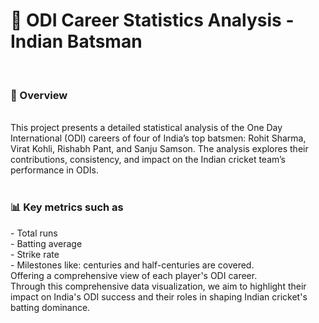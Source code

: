 <h1>🏏 ODI Career Statistics Analysis - Indian Batsman</h1>
<br>
<h3>📌 Overview</h3>
<br>
This project presents a detailed statistical analysis of the One Day International (ODI) careers of four of India’s top batsmen: Rohit Sharma, Virat Kohli, Rishabh Pant, and Sanju Samson. The analysis explores their contributions, consistency, and impact on the Indian cricket team’s performance in ODIs.
<br>
<br>
<h3>📊 Key metrics such as</h3>
- Total runs <br>
- Batting average <br>
- Strike rate <br>
- Milestones like: centuries and half-centuries are covered. <br> 
Offering a comprehensive view of each player's ODI career.
<br>
Through this comprehensive data visualization, we aim to highlight their impact on India's ODI success and their roles in shaping Indian cricket's batting dominance.
